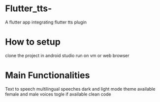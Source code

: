 # Flutter_tts-
A flutter app integrating flutter tts plugin

# How to setup
clone the project in android studio
run on vm or web browser

# Main Functionalities
Text to speech
multilingual speeches
dark and light mode theme available
female and male voices togle if available
clean code
